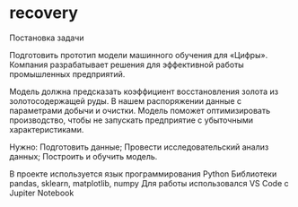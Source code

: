 # recovery

Постановка задачи

Подготовить прототип модели машинного обучения для «Цифры». Компания разрабатывает решения для эффективной работы промышленных предприятий.

Модель должна предсказать коэффициент восстановления золота из золотосодержащей руды. В нашем распоряжении данные с параметрами добычи и очистки.
Модель поможет оптимизировать производство, чтобы не запускать предприятие с убыточными характеристиками.

Нужно:
Подготовить данные;
Провести исследовательский анализ данных;
Построить и обучить модель.

В проекте используется язык программирования Python
Библиотеки pandas, sklearn, matplotlib, numpy
Для работы использовался VS Code с Jupiter Notebook
